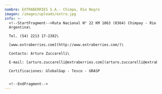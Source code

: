 ```yaml
---
nombre: EXTRABERRIES S.A.- Chimpa, Río Negro
imagen: /images/uploads/extra.jpg
info: >-
  <!--StartFragment-->Ruta Nacional N° 22 KM 1063 (8364) Chimpay - Rio Negro -
  Argentina\

  Tel. (54) 2213 17-2382\

  [www.extraberries.com](http://www.extraberries.com/)\

  Contacto: Arturo Zuccarelli\

  E-mail: [arturo.zuccarelli@extraberries.com](arturo.zuccarelli@extraberries.com) || [comercial@extraberries.com](mailto:comercial@extraberries.com)\

  Certificaciones: GlobalGap - Tesco - GRASP


  <!--EndFragment-->
---
```

